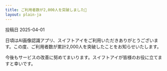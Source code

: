 ```yaml
---
title: ご利用者数が2,000人を突破しました🎉
layout: plain-ja
---
```

投稿日 2025-04-01

日頃はAI画像認識アプリ、スイフトアイをご利用いただきありがとうございます。この度、ご利用者数が累計2,000人を突破したことをお知らせいたします。

今後もサービスの改善に努めてまいります。スイフトアイが皆様のお役に立てますと幸いです。
